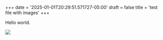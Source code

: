 +++
date = '2025-01-01T20:29:51.571727-05:00'
draft = false
title = 'test file with images'
+++


Hello world. 

![](D614CB14-E19B-4AEC-952C-1DF61540B17B.jpeg)
